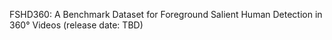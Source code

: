 FSHD360: A Benchmark Dataset for Foreground Salient Human Detection in 360° Videos
(release date: TBD)
